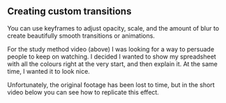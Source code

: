 ## Creating custom transitions
You can use keyframes to adjust opacity, scale, and the amount of blur to create beautifully smooth transitions or animations. 

For the study method video (above) I was looking for a way to persuade people to keep on watching. I decided I wanted to show my spreadsheet with all the colours right at the very start, and then explain it. At the same time, I wanted it to look nice.

Unfortunately, the original footage has been lost to time, but in the short video below you can see how to replicate this effect.